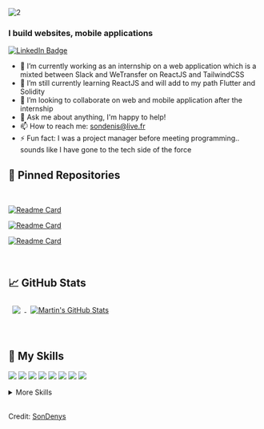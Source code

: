 ![2](https://user-images.githubusercontent.com/85889219/152243900-d6dfe2d3-6bb3-4632-bdf5-5de9799dc1f2.png)






### I build websites, mobile applications

[![LinkedIn Badge](https://img.shields.io/badge/LinkedIn-Profile-informational?style=flat&logo=linkedin&logoColor=white&color=0D76A8)](www.linkedin.com/in/sondenis)

- 🔭 I’m currently working as an internship on a web application which is a mixted between Slack and WeTransfer on ReactJS and TailwindCSS
- 🌱 I’m still currently learning ReactJS and will add to my path Flutter and Solidity
- 👯 I’m looking to collaborate on web and mobile application after the internship
- 💬 Ask me about anything, I'm happy to help!
- 📫 How to reach me: sondenis@live.fr
- ⚡ Fun fact: I was a project manager before meeting programming.. sounds like I have gone to the tech side of the force

<!--
Want to know more about me? [Check out my portfolio.](https://braydoncoyer.dev/)-->

## 📌 Pinned Repositories

<br>

<!--
<a href="https://github.com/SonDenys/Gamepad-Frontend">
  <img align="center" style="margin:0.5rem" src="https://github-readme-stats.vercel.app/api/pin/?username=sondenys&repo=gamepad-frontend&title_color=ffffff&text_color=c9cacc&icon_color=4AB197&bg_color=003D5B" />
</a>-->


[![Readme Card](https://github-readme-stats.vercel.app/api/pin/?username=sondenys&repo=gamepad-frontend&title_color=ffffff&text_color=c9cacc&icon_color=c9cacc&bg_color=003D5B)](https://github.com/SonDenys/Gamepad-Frontend)

[![Readme Card](https://github-readme-stats.vercel.app/api/pin/?username=sondenys&repo=gamepad-frontend&title_color=ffffff&text_color=c9cacc&icon_color=c9cacc&bg_color=003D5B)](https://github.com/SonDenys/Gamepad-Backend)

[![Readme Card](https://github-readme-stats.vercel.app/api/pin/?username=sondenys&repo=hulu-clone&title_color=ffffff&text_color=c9cacc&icon_color=c9cacc&bg_color=003D5B)](https://github.com/SonDenys/hulu-clone)


<br>

## &#x1f4c8; GitHub Stats


<a href="https://github.com/sondenys">
  <img align="center" style="margin:0.5rem" src="https://github-readme-stats.vercel.app/api/top-langs/?username=sondenys&title_color=ffffff&text_color=c9cacc&icon_color=4AB197&bg_color=003D5B" />
</a>

<a href="https://github.com/braydoncoyer">
  <img align="center" style="margin:0.5rem" src="https://github-readme-stats.vercel.app/api?username=sondenys&show_icons=true&line_height=27&count_private=true&title_color=ffffff&text_color=c9cacc&icon_color=4AB197&bg_color=003D5B" alt="Martin's GitHub Stats" />
</a>


<br>

<br>

<br>

## 💼 My Skills

![](https://img.shields.io/badge/Code-React-informational?style=flat&logo=react&logoColor=white&color=EDAE49)
![](https://img.shields.io/badge/Code-Next-informational?style=flat&logo=Redux&logoColor=white&color=EDAE49)
![](https://img.shields.io/badge/Code-NodejS-informational?style=flat&logo=NodeJS&logoColor=white&color=EDAE49)
![](https://img.shields.io/badge/Code-Redux-informational?style=flat&logo=Redux&logoColor=white&color=EDAE49)
![](https://img.shields.io/badge/Code-Gatsby-informational?style=flat&logo=gatsby&logoColor=white&color=EDAE49)
![](https://img.shields.io/badge/Code-JavaScript-informational?style=flat&logo=JavaScript&logoColor=white&color=EDAE49)
![](https://img.shields.io/badge/Code-TypeScript-informational?style=flat&logo=TypeScript&logoColor=white&color=EDAE49)
![](https://img.shields.io/badge/Code-MongoDB-informational?style=flat&logo=MongoDB&logoColor=white&color=EDAE49)

<details>
<summary>More Skills</summary>
<br>

![](https://img.shields.io/badge/Style-CSS-informational?style=flat&logo=css3&logoColor=white&color=EDAE49)
![](https://img.shields.io/badge/Style-Tailwind-informational?style=flat&logo=Tailwind-CSS&logoColor=white&color=EDAE49)

<br>

![](https://img.shields.io/badge/Test-Jest-informational?style=flat&logo=jest&logoColor=white&color=EDAE49)

<br>

![](https://img.shields.io/badge/Tools-Netlify-informational?style=flat&logo=netlify&logoColor=white&color=EDAE49)
  ![](https://img.shields.io/badge/Tools-Stripe-informational?style=flat&logo=stripe&logoColor=white&color=EDAE49)
![](https://img.shields.io/badge/Tools-NPM-informational?style=flat&logo=npm&logoColor=white&color=EDAE49)
![](https://img.shields.io/badge/Tools-Postman-informational?style=flat&logo=Postman&logoColor=white&color=EDAE49)
![](https://img.shields.io/badge/Tools-Photoshop-informational?style=flat&logo=Adobe-Photoshop&logoColor=white&color=EDAE49)
![](https://img.shields.io/badge/Tools-Illustrator-informational?style=flat&logo=Adobe-Illustrator&logoColor=white&color=EDAE49)
![](https://img.shields.io/badge/Tools-AdobeXD-informational?style=flat&logo=Adobe-XD&logoColor=white&color=EDAE49)
![](https://img.shields.io/badge/Tools-GitHub-informational?style=flat&logo=GitHub&logoColor=white&color=EDAE49)
![](https://img.shields.io/badge/Tools-GitLab-informational?style=flat&logo=GitLab&logoColor=white&color=EDAE49)
![](https://img.shields.io/badge/Tools-Jira-informational?style=flat&logo=Jira-Software&logoColor=white&color=EDAE49)
![](https://img.shields.io/badge/Tools-Wordpress-informational?style=flat&logo=Clubhouse&logoColor=white&color=EDAE49)

</details>

<br>

Credit: [SonDenys](https://github.com/SonDenys)


<!--
**SonDenys/sondenys** is a ✨ _special_ ✨ repository because its `README.md` (this file) appears on your GitHub profile.

Here are some ideas to get you started:

- 🔭 I’m currently working on ...
- 🌱 I’m currently learning ...
- 👯 I’m looking to collaborate on ...
- 🤔 I’m looking for help with ...
- 💬 Ask me about ...
- 📫 How to reach me: ...
- 😄 Pronouns: ...
- ⚡ Fun fact: ...
-->
